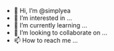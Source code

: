 - 👋 Hi, I’m @simplyea
- 👀 I’m interested in ...
- 🌱 I’m currently learning ...
- 💞️ I’m looking to collaborate on ...
- 📫 How to reach me ...

<!---
simplyea/simplyea is a ✨ special ✨ repository because its `README.md` (this file) appears on your GitHub profile.
You can click the Preview link to take a look at your changes.
--->
